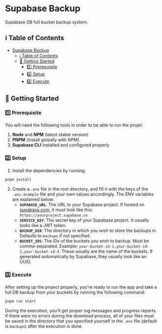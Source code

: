 # Supabase Backup

Supabase DB full bucket backup system.

## ℹ️ Table of Contents

- [Supabase Backup](#supabase-backup)
  - [ℹ️ Table of Contents](#ℹ️-table-of-contents)
  - [🏁 Getting Started](#-getting-started)
    - [1️⃣ Prerequisite](#1️⃣-prerequisite)
    - [2️⃣ Setup](#2️⃣-setup)
    - [3️⃣ Execute](#3️⃣-execute)

## 🏁 Getting Started

### 1️⃣ Prerequisite

You will need the following tools in order to be able to run the projet:

1. **Node** and **NPM** (latest stable version)
2. **PNPM** (Install globally with NPM)
3. **Supabase CLI** installed and configured properly

### 2️⃣ Setup

1. Install the dependencies by running:

```bash
pnpm install
```

2. Create a _`.env`_ file in the root directory, and fill it with the keys of the _`.env.example`_ file and your own values accordingly. The ENV variables are explained below:
   - **`SUPABASE_URL`**: The URL to your Supabase project. If hosted on [supabase.com](www.supabase.com), it must look like this: `https://yourproject.supabase.co`
   - **`SERVICE_KEY`**: The secret key of your Supabase project. It usually looks like a JWT token.
   - **`BACKUP_DIR`**: The directory in which you wish to store the backups in. Defaults to _`backups`_ if not specified.
   - **`BUCKET_IDS`**: The IDs of the buckets you wish to backup. Must be comma-separated. Example: `your-bucket-id-1,your-bucket-id-2,your-bucket-id-3`. These usually are the name of the buckets. If generated automatically by Supabase, they usually look like an UUID.

### 3️⃣ Execute

After setting up the project properly, you're ready to run the app and take a full DB backup from your buckets by running the following command:

```bash
pnpm run start
```

During the execution, you'll get proper log messages and progress reports. If there were no errors during the download process, all of your files must be saved in the directory that you specified yourself in the `.env` file (default is `backups`) after the execution is done.
